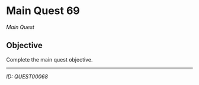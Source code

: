 # Main Quest 69

*Main Quest*

## Objective
Complete the main quest objective.

---
*ID: QUEST00068*